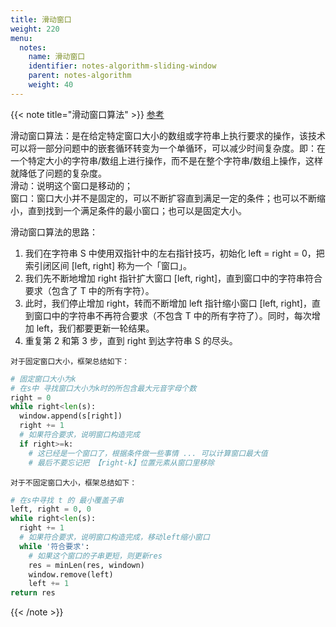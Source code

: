 ```yaml
---
title: 滑动窗口
weight: 220
menu:
  notes:
    name: 滑动窗口
    identifier: notes-algorithm-sliding-window
    parent: notes-algorithm
    weight: 40
---
```


{{< note title="滑动窗口算法" >}}
<a href="https://www.cnblogs.com/huansky/p/13488234.html" target="blank">参考</a>

滑动窗口算法：是在给定特定窗口大小的数组或字符串上执行要求的操作，该技术可以将一部分问题中的嵌套循环转变为一个单循环，可以减少时间复杂度。即：在一个特定大小的字符串/数组上进行操作，而不是在整个字符串/数组上操作，这样就降低了问题的复杂度。<br>
滑动：说明这个窗口是移动的；<br>
窗口：窗口大小并不是固定的，可以不断扩容直到满足一定的条件；也可以不断缩小，直到找到一个满足条件的最小窗口；也可以是固定大小。<br>

滑动窗口算法的思路：<br>
1. 我们在字符串 S 中使用双指针中的左右指针技巧，初始化 left = right = 0，把索引闭区间 [left, right] 称为一个「窗口」。
2. 我们先不断地增加 right 指针扩大窗口 [left, right]，直到窗口中的字符串符合要求（包含了 T 中的所有字符）。
3. 此时，我们停止增加 right，转而不断增加 left 指针缩小窗口 [left, right]，直到窗口中的字符串不再符合要求（不包含 T 中的所有字符了）。同时，每次增加 left，我们都要更新一轮结果。
4. 重复第 2 和第 3 步，直到 right 到达字符串 S 的尽头。

`对于固定窗口大小，框架总结如下：`
```python
# 固定窗口大小为k
# 在s中 寻找窗口大小为k时的所包含最大元音字母个数
right = 0
while right<len(s):
  window.append(s[right])
  right += 1
  # 如果符合要求，说明窗口构造完成
  if right>=k:
    # 这已经是一个窗口了，根据条件做一些事情 ... 可以计算窗口最大值
    # 最后不要忘记把 【right-k】位置元素从窗口里移除
```

`对于不固定窗口大小，框架总结如下：`
```python
# 在s中寻找 t 的 最小覆盖子串
left, right = 0, 0
while right<len(s):
  right += 1
  # 如果符合要求，说明窗口构造完成，移动left缩小窗口
  while '符合要求':
    # 如果这个窗口的子串更短，则更新res
    res = minLen(res, windown)
    window.remove(left)
    left += 1
return res
```

{{< /note >}}

